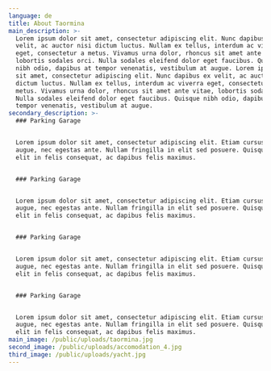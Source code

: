 ```yaml
---
language: de
title: About Taormina
main_description: >-
  Lorem ipsum dolor sit amet, consectetur adipiscing elit. Nunc dapibus ex
  velit, ac auctor nisi dictum luctus. Nullam ex tellus, interdum ac viverra
  eget, consectetur a metus. Vivamus urna dolor, rhoncus sit amet ante vitae,
  lobortis sodales orci. Nulla sodales eleifend dolor eget faucibus. Quisque
  nibh odio, dapibus at tempor venenatis, vestibulum at augue. Lorem ipsum dolor
  sit amet, consectetur adipiscing elit. Nunc dapibus ex velit, ac auctor nisi
  dictum luctus. Nullam ex tellus, interdum ac viverra eget, consectetur a
  metus. Vivamus urna dolor, rhoncus sit amet ante vitae, lobortis sodales orci.
  Nulla sodales eleifend dolor eget faucibus. Quisque nibh odio, dapibus at
  tempor venenatis, vestibulum at augue.
secondary_description: >-
  ### Parking Garage


  Lorem ipsum dolor sit amet, consectetur adipiscing elit. Etiam cursus finibus
  augue, nec egestas ante. Nullam fringilla in elit sed posuere. Quisque gravida
  elit in felis consequat, ac dapibus felis maximus.


  ### Parking Garage


  Lorem ipsum dolor sit amet, consectetur adipiscing elit. Etiam cursus finibus
  augue, nec egestas ante. Nullam fringilla in elit sed posuere. Quisque gravida
  elit in felis consequat, ac dapibus felis maximus.


  ### Parking Garage


  Lorem ipsum dolor sit amet, consectetur adipiscing elit. Etiam cursus finibus
  augue, nec egestas ante. Nullam fringilla in elit sed posuere. Quisque gravida
  elit in felis consequat, ac dapibus felis maximus.


  ### Parking Garage


  Lorem ipsum dolor sit amet, consectetur adipiscing elit. Etiam cursus finibus
  augue, nec egestas ante. Nullam fringilla in elit sed posuere. Quisque gravida
  elit in felis consequat, ac dapibus felis maximus.
main_image: /public/uploads/taormina.jpg
second_image: /public/uploads/accomodation_4.jpg
third_image: /public/uploads/yacht.jpg
---
```

